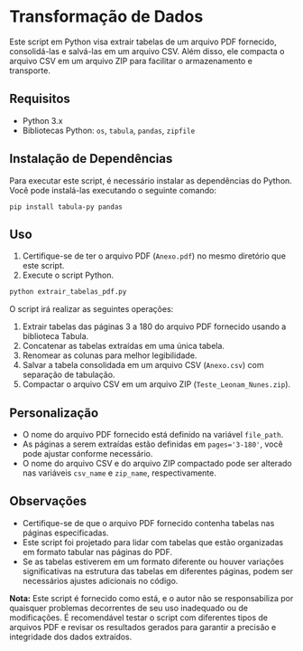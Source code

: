 # Transformação de Dados

Este script em Python visa extrair tabelas de um arquivo PDF fornecido, consolidá-las e salvá-las em um arquivo CSV. Além disso, ele compacta o arquivo CSV em um arquivo ZIP para facilitar o armazenamento e transporte.

## Requisitos

- Python 3.x
- Bibliotecas Python: `os`, `tabula`, `pandas`, `zipfile`

## Instalação de Dependências

Para executar este script, é necessário instalar as dependências do Python. Você pode instalá-las executando o seguinte comando:

```
pip install tabula-py pandas
```

## Uso

1. Certifique-se de ter o arquivo PDF (`Anexo.pdf`) no mesmo diretório que este script.
2. Execute o script Python.

```bash
python extrair_tabelas_pdf.py
```

O script irá realizar as seguintes operações:

1. Extrair tabelas das páginas 3 a 180 do arquivo PDF fornecido usando a biblioteca Tabula.
2. Concatenar as tabelas extraídas em uma única tabela.
3. Renomear as colunas para melhor legibilidade.
4. Salvar a tabela consolidada em um arquivo CSV (`Anexo.csv`) com separação de tabulação.
5. Compactar o arquivo CSV em um arquivo ZIP (`Teste_Leonam_Nunes.zip`).

## Personalização

- O nome do arquivo PDF fornecido está definido na variável `file_path`.
- As páginas a serem extraídas estão definidas em `pages='3-180'`, você pode ajustar conforme necessário.
- O nome do arquivo CSV e do arquivo ZIP compactado pode ser alterado nas variáveis `csv_name` e `zip_name`, respectivamente.

## Observações

- Certifique-se de que o arquivo PDF fornecido contenha tabelas nas páginas especificadas.
- Este script foi projetado para lidar com tabelas que estão organizadas em formato tabular nas páginas do PDF.
- Se as tabelas estiverem em um formato diferente ou houver variações significativas na estrutura das tabelas em diferentes páginas, podem ser necessários ajustes adicionais no código.

**Nota:** Este script é fornecido como está, e o autor não se responsabiliza por quaisquer problemas decorrentes de seu uso inadequado ou de modificações. É recomendável testar o script com diferentes tipos de arquivos PDF e revisar os resultados gerados para garantir a precisão e integridade dos dados extraídos.
```
